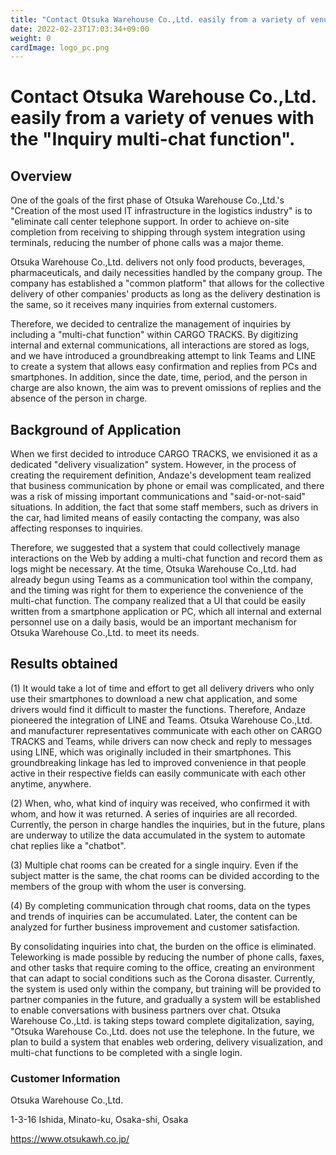 ```yaml
---
title: "Contact Otsuka Warehouse Co.,Ltd. easily from a variety of venues with the "Inquiry multi-chat function""
date: 2022-02-23T17:03:34+09:00
weight: 0
cardImage: logo_pc.png 
---
```


# Contact Otsuka Warehouse Co.,Ltd. easily from a variety of venues with the "Inquiry multi-chat function".

## Overview
One of the goals of the first phase of Otsuka Warehouse Co.,Ltd.'s "Creation of the most used IT infrastructure in the logistics industry" is to "eliminate call center telephone support. In order to achieve on-site completion from receiving to shipping through system integration using terminals, reducing the number of phone calls was a major theme.

Otsuka Warehouse Co.,Ltd. delivers not only food products, beverages, pharmaceuticals, and daily necessities handled by the company group. The company has established a "common platform" that allows for the collective delivery of other companies' products as long as the delivery destination is the same, so it receives many inquiries from external customers.

Therefore, we decided to centralize the management of inquiries by including a "multi-chat function" within CARGO TRACKS. By digitizing internal and external communications, all interactions are stored as logs, and we have introduced a groundbreaking attempt to link Teams and LINE to create a system that allows easy confirmation and replies from PCs and smartphones. In addition, since the date, time, period, and the person in charge are also known, the aim was to prevent omissions of replies and the absence of the person in charge.

## Background of Application
When we first decided to introduce CARGO TRACKS, we envisioned it as a dedicated "delivery visualization" system. However, in the process of creating the requirement definition, Andaze's development team realized that business communication by phone or email was complicated, and there was a risk of missing important communications and "said-or-not-said" situations. In addition, the fact that some staff members, such as drivers in the car, had limited means of easily contacting the company, was also affecting responses to inquiries.

Therefore, we suggested that a system that could collectively manage interactions on the Web by adding a multi-chat function and record them as logs might be necessary. At the time, Otsuka Warehouse Co.,Ltd. had already begun using Teams as a communication tool within the company, and the timing was right for them to experience the convenience of the multi-chat function. The company realized that a UI that could be easily written from a smartphone application or PC, which all internal and external personnel use on a daily basis, would be an important mechanism for Otsuka Warehouse Co.,Ltd. to meet its needs.

## Results obtained
(1) It would take a lot of time and effort to get all delivery drivers who only use their smartphones to download a new chat application, and some drivers would find it difficult to master the functions. Therefore, Andaze pioneered the integration of LINE and Teams. Otsuka Warehouse Co.,Ltd. and manufacturer representatives communicate with each other on CARGO TRACKS and Teams, while drivers can now check and reply to messages using LINE, which was originally included in their smartphones. This groundbreaking linkage has led to improved convenience in that people active in their respective fields can easily communicate with each other anytime, anywhere.

(2) When, who, what kind of inquiry was received, who confirmed it with whom, and how it was returned. A series of inquiries are all recorded. Currently, the person in charge handles the inquiries, but in the future, plans are underway to utilize the data accumulated in the system to automate chat replies like a "chatbot".

(3) Multiple chat rooms can be created for a single inquiry. Even if the subject matter is the same, the chat rooms can be divided according to the members of the group with whom the user is conversing.

(4) By completing communication through chat rooms, data on the types and trends of inquiries can be accumulated. Later, the content can be analyzed for further business improvement and customer satisfaction.

By consolidating inquiries into chat, the burden on the office is eliminated. Teleworking is made possible by reducing the number of phone calls, faxes, and other tasks that require coming to the office, creating an environment that can adapt to social conditions such as the Corona disaster. Currently, the system is used only within the company, but training will be provided to partner companies in the future, and gradually a system will be established to enable conversations with business partners over chat. Otsuka Warehouse Co.,Ltd. is taking steps toward complete digitalization, saying, "Otsuka Warehouse Co.,Ltd. does not use the telephone. In the future, we plan to build a system that enables web ordering, delivery visualization, and multi-chat functions to be completed with a single login.

### Customer Information
Otsuka Warehouse Co.,Ltd.

1-3-16 Ishida, Minato-ku, Osaka-shi, Osaka

https://www.otsukawh.co.jp/
